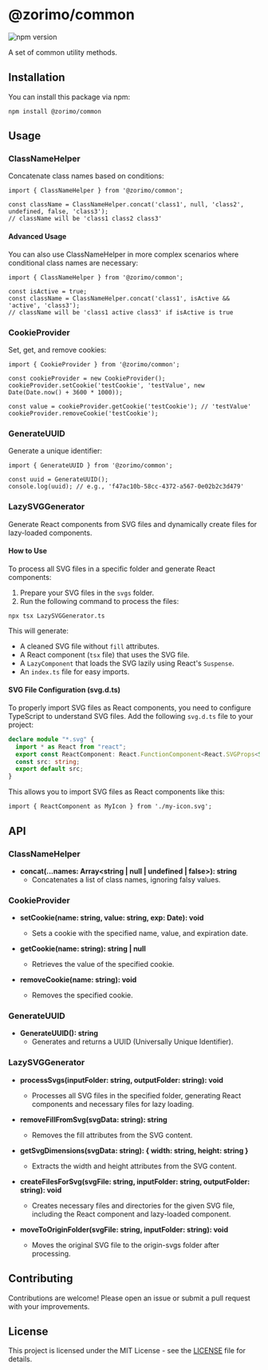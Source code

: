 # @zorimo/common

![npm version](https://img.shields.io/npm/v/@zorimo/common)

A set of common utility methods.

## Installation

You can install this package via npm:

```
npm install @zorimo/common
```

## Usage
### ClassNameHelper
Concatenate class names based on conditions:

```
import { ClassNameHelper } from '@zorimo/common';

const className = ClassNameHelper.concat('class1', null, 'class2', undefined, false, 'class3');
// className will be 'class1 class2 class3'
```

#### Advanced Usage
You can also use ClassNameHelper in more complex scenarios where conditional class names are necessary:

```
import { ClassNameHelper } from '@zorimo/common';

const isActive = true;
const className = ClassNameHelper.concat('class1', isActive && 'active', 'class3');
// className will be 'class1 active class3' if isActive is true
```

### CookieProvider
Set, get, and remove cookies:

```
import { CookieProvider } from '@zorimo/common';

const cookieProvider = new CookieProvider();
cookieProvider.setCookie('testCookie', 'testValue', new Date(Date.now() + 3600 * 1000));

const value = cookieProvider.getCookie('testCookie'); // 'testValue'
cookieProvider.removeCookie('testCookie');
```

### GenerateUUID
Generate a unique identifier:

```
import { GenerateUUID } from '@zorimo/common';

const uuid = GenerateUUID();
console.log(uuid); // e.g., 'f47ac10b-58cc-4372-a567-0e02b2c3d479'
```

### LazySVGGenerator
Generate React components from SVG files and dynamically create files for lazy-loaded components.

#### How to Use
To process all SVG files in a specific folder and generate React components:

1. Prepare your SVG files in the `svgs` folder.
2. Run the following command to process the files:

```
npx tsx LazySVGGenerator.ts
```

This will generate:
- A cleaned SVG file without `fill` attributes.
- A React component (`tsx` file) that uses the SVG file.
- A `LazyComponent` that loads the SVG lazily using React's `Suspense`.
- An `index.ts` file for easy imports.

#### SVG File Configuration (svg.d.ts)
To properly import SVG files as React components, you need to configure TypeScript to understand SVG files. Add the following `svg.d.ts` file to your project:

```typescript
declare module "*.svg" {
  import * as React from "react";
  export const ReactComponent: React.FunctionComponent<React.SVGProps<SVGSVGElement>>;
  const src: string;
  export default src;
}
```

This allows you to import SVG files as React components like this:
```
import { ReactComponent as MyIcon } from './my-icon.svg';
```

## API

### ClassNameHelper
- **concat(...names: Array<string | null | undefined | false>): string**
  - Concatenates a list of class names, ignoring falsy values.

### CookieProvider
- **setCookie(name: string, value: string, exp: Date): void**
  - Sets a cookie with the specified name, value, and expiration date.

- **getCookie(name: string): string | null**
  - Retrieves the value of the specified cookie.

- **removeCookie(name: string): void**
  - Removes the specified cookie.

### GenerateUUID
- **GenerateUUID(): string**
  - Generates and returns a UUID (Universally Unique Identifier).
 
### LazySVGGenerator
- **processSvgs(inputFolder: string, outputFolder: string): void**
  - Processes all SVG files in the specified folder, generating React components and necessary files for lazy loading.

- **removeFillFromSvg(svgData: string): string**
  - Removes the fill attributes from the SVG content.

- **getSvgDimensions(svgData: string): { width: string, height: string }**
  - Extracts the width and height attributes from the SVG content.
    
- **createFilesForSvg(svgFile: string, inputFolder: string, outputFolder: string): void**
  - Creates necessary files and directories for the given SVG file, including the React component and lazy-loaded component.
    
- **moveToOriginFolder(svgFile: string, inputFolder: string): void**
  - Moves the original SVG file to the origin-svgs folder after processing.
 
## Contributing
Contributions are welcome! Please open an issue or submit a pull request with your improvements.

## License
This project is licensed under the MIT License - see the [LICENSE](https://github.com/z0rimo/npm-common/blob/main/LICENSE) file for details.
